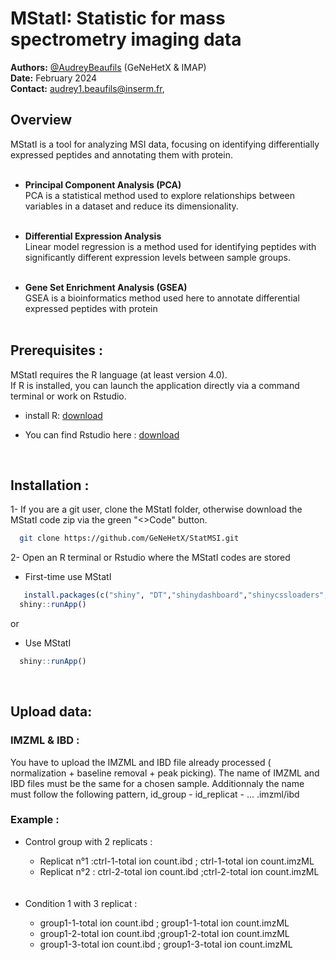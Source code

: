 # MStatI: Statistic for mass spectrometry imaging data

**Authors:** [@AudreyBeaufils](https://github.com/AudreyBeaufils) (GeNeHetX & IMAP)  
**Date:** February 2024  
**Contact:** [audrey1.beaufils@inserm.fr](mailto:audrey1.beaufils@inserm.fr),

## Overview
MStatI is a tool for analyzing MSI data, focusing on identifying differentially expressed peptides and annotating them with protein.<br><br>

  - **Principal Component Analysis (PCA)**<br>
  PCA is a statistical method used to explore relationships between variables in a dataset and reduce its dimensionality.<br><br>

  - **Differential Expression Analysis**<br>
  Linear model regression is a method used for identifying peptides with significantly different expression levels between sample groups.<br><br>

  - **Gene Set Enrichment Analysis (GSEA)**<br>
  GSEA is a bioinformatics method used here to annotate differential expressed peptides with protein <br><br>



## Prerequisites : 
MStatI requires the R language (at least version 4.0).<br>
If R is installed, you can launch the application directly via a command terminal or work on Rstudio.

- install R: [download](https://cran.r-project.org/)

- You can find Rstudio here : [download](https://posit.co/download/rstudio-desktop/)
<br>


## Installation :

1- If you are a git user, clone the MStatI folder, otherwise download the MStatI code zip via the green "<>Code" button.

```bash
  git clone https://github.com/GeNeHetX/StatMSI.git
```

2- Open an R terminal or Rstudio where the MStatI codes are stored
     
- First-time use MStatI
```R
   install.packages(c("shiny", "DT","shinydashboard","shinycssloaders","BiocManager", "ggplot2", "plotly", "reshape2", "factoextra", "FactoMineR", "devtools", "ggupset", "Cardinal","ggpubr","uwot"))
  shiny::runApp()
```
or

- Use MStatI 
```R
  shiny::runApp()
```
<br>

## Upload data:

### IMZML & IBD : 
You have to upload the IMZML and IBD file already processed ( normalization + baseline removal + peak picking). The name of IMZML and IBD files must be the same for a chosen sample. 
Additionnaly the name must follow the following pattern, id_group - id_replicat - ... .imzml/ibd
<br>

### Example :
<ul>
  <li>Control group with 2 replicats :</li> 
  <ul>
    <li>Replicat n°1 :ctrl-1-total ion count.ibd  ; ctrl-1-total ion count.imzML </li>
    <li> Replicat n°2 : ctrl-2-total ion count.ibd ;ctrl-2-total ion count.imzML </li>
  </ul>
<br/> <br/>
  <li>Condition 1 with 3 replicat : </li> 
  <ul>
    <li> group1-1-total ion count.ibd ; group1-1-total ion count.imzML </li>
    <li> group1-2-total ion count.ibd ;group1-2-total ion count.imzML </li>
    <li> group1-3-total ion count.ibd ; group1-3-total ion count.imzML </li>
  </ul>





